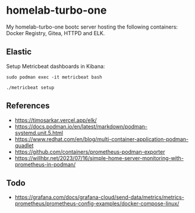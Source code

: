 # homelab-turbo-one

My homelab-turbo-one bootc server hosting the following containers: Docker Registry, Gitea, HTTPD and ELK.

## Elastic

Setup Metricbeat dashboards in Kibana:
   ```
sudo podman exec -it metricbeat bash

./metricbeat setup
   ```


## References

* https://timosarkar.vercel.app/elk/
* https://docs.podman.io/en/latest/markdown/podman-systemd.unit.5.html
* https://www.redhat.com/en/blog/multi-container-application-podman-quadlet
* https://github.com/containers/prometheus-podman-exporter
* https://willhbr.net/2023/07/16/simple-home-server-monitoring-with-prometheus-in-podman/

## Todo

* https://grafana.com/docs/grafana-cloud/send-data/metrics/metrics-prometheus/prometheus-config-examples/docker-compose-linux/
